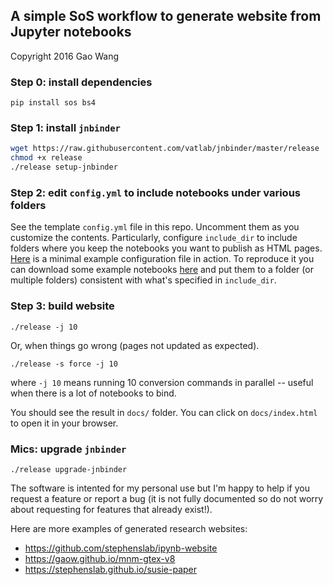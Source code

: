 ## A simple SoS workflow to generate website from Jupyter notebooks

Copyright 2016 Gao Wang

### Step 0: install dependencies

```
pip install sos bs4 
```

### Step 1: install `jnbinder`
```bash
wget https://raw.githubusercontent.com/vatlab/jnbinder/master/release
chmod +x release
./release setup-jnbinder
```

### Step 2: edit `config.yml` to include notebooks under various folders

See the template `config.yml` file in this repo. Uncomment them as you customize the contents. Particularly, configure `include_dir` to include folders where you keep the notebooks you want to publish as HTML pages. [Here](https://github.com/statgenetics/statgen-courses/blob/master/config.yml) is a minimal example configuration file in action. To reproduce it you can download some example notebooks [here](https://github.com/statgenetics/statgen-courses/tree/master/notebooks) and put them to a folder (or multiple folders) consistent with what's specified in `include_dir`.

### Step 3: build website
```
./release -j 10
```
Or, when things go wrong (pages not updated as expected).

```
./release -s force -j 10
```
where `-j 10` means running 10 conversion commands in parallel -- useful when there is a lot of notebooks to bind.

You should see the result in `docs/` folder. You can click on `docs/index.html` to open it in your browser.

### Mics: upgrade `jnbinder`
```
./release upgrade-jnbinder
```

The software is intented for my personal use but I'm happy to help if you request a feature or report a bug 
(it is not fully documented so do not worry about requesting for features that already exist!).

Here are more examples of generated research websites:

* https://github.com/stephenslab/ipynb-website
* https://gaow.github.io/mnm-gtex-v8
* https://stephenslab.github.io/susie-paper
